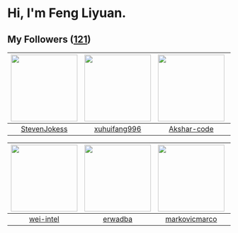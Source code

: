 # Hi, I'm Feng Liyuan.

## My Followers ([121](https://github.com/SunRunAway?tab=followers))

| <img src="https://avatars.githubusercontent.com/u/71307974?v=4" width="150" height="150" /> | <img src="https://avatars.githubusercontent.com/u/50138288?v=4" width="150" height="150" /> | <img src="https://avatars.githubusercontent.com/u/59618640?v=4" width="150" height="150" /> | <img src="https://avatars.githubusercontent.com/u/57785890?v=4" width="150" height="150" /> |
| :-----------------------------------------------------------------------------------------: | :-----------------------------------------------------------------------------------------: | :-----------------------------------------------------------------------------------------: | :-----------------------------------------------------------------------------------------: |
|                       [StevenJokess](https://github.com/StevenJokess)                       |                       [xuhuifang996](https://github.com/xuhuifang996)                       |                        [Akshar-code](https://github.com/Akshar-code)                        |                            [toum120](https://github.com/toum120)                            |

| <img src="https://avatars.githubusercontent.com/u/171114883?v=4" width="150" height="150" /> | <img src="https://avatars.githubusercontent.com/u/43768654?v=4" width="150" height="150" /> | <img src="https://avatars.githubusercontent.com/u/52882128?v=4" width="150" height="150" /> | <img src="https://avatars.githubusercontent.com/u/44160838?v=4" width="150" height="150" /> |
| :------------------------------------------------------------------------------------------: | :-----------------------------------------------------------------------------------------: | :-----------------------------------------------------------------------------------------: | :-----------------------------------------------------------------------------------------: |
|                           [wei-intel](https://github.com/wei-intel)                          |                            [erwadba](https://github.com/erwadba)                            |                      [markovicmarco](https://github.com/markovicmarco)                      |                           [Gravifer](https://github.com/Gravifer)                           |